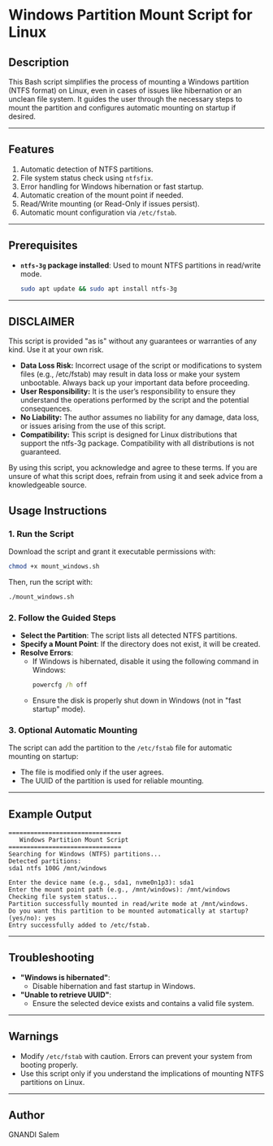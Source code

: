 
# Windows Partition Mount Script for Linux

## Description

This Bash script simplifies the process of mounting a Windows partition (NTFS format) on Linux, even in cases of issues like hibernation or an unclean file system. It guides the user through the necessary steps to mount the partition and configures automatic mounting on startup if desired.

---

## Features

1. Automatic detection of NTFS partitions.
2. File system status check using `ntfsfix`.
3. Error handling for Windows hibernation or fast startup.
4. Automatic creation of the mount point if needed.
5. Read/Write mounting (or Read-Only if issues persist).
6. Automatic mount configuration via `/etc/fstab`.

---

## Prerequisites

- **`ntfs-3g` package installed**: Used to mount NTFS partitions in read/write mode.
  ```bash
  sudo apt update && sudo apt install ntfs-3g
  ```

---

## DISCLAIMER
This script is provided "as is" without any guarantees or warranties of any kind. Use it at your own risk.

- **Data Loss Risk:** Incorrect usage of the script or modifications to system files (e.g., /etc/fstab) may result in data loss or make your system unbootable. Always back up your important data before proceeding.
- **User Responsibility:** It is the user’s responsibility to ensure they understand the operations performed by the script and the potential consequences.
- **No Liability:** The author assumes no liability for any damage, data loss, or issues arising from the use of this script.
- **Compatibility:** This script is designed for Linux distributions that support the ntfs-3g package. Compatibility with all distributions is not guaranteed.

By using this script, you acknowledge and agree to these terms. If you are unsure of what this script does, refrain from using it and seek advice from a knowledgeable source.

## Usage Instructions

### 1. Run the Script
Download the script and grant it executable permissions with:
```bash
chmod +x mount_windows.sh
```
Then, run the script with:
```bash
./mount_windows.sh
```

### 2. Follow the Guided Steps
- **Select the Partition**: The script lists all detected NTFS partitions.
- **Specify a Mount Point**: If the directory does not exist, it will be created.
- **Resolve Errors**:
  - If Windows is hibernated, disable it using the following command in Windows:
    ```cmd
    powercfg /h off
    ```
  - Ensure the disk is properly shut down in Windows (not in "fast startup" mode).

### 3. Optional Automatic Mounting
The script can add the partition to the `/etc/fstab` file for automatic mounting on startup:
- The file is modified only if the user agrees.
- The UUID of the partition is used for reliable mounting.

---

## Example Output

```
===============================
   Windows Partition Mount Script   
===============================
Searching for Windows (NTFS) partitions...
Detected partitions:
sda1 ntfs 100G /mnt/windows

Enter the device name (e.g., sda1, nvme0n1p3): sda1
Enter the mount point path (e.g., /mnt/windows): /mnt/windows
Checking file system status...
Partition successfully mounted in read/write mode at /mnt/windows.
Do you want this partition to be mounted automatically at startup? (yes/no): yes
Entry successfully added to /etc/fstab.
```

---

## Troubleshooting

- **"Windows is hibernated"**:
  - Disable hibernation and fast startup in Windows.
- **"Unable to retrieve UUID"**:
  - Ensure the selected device exists and contains a valid file system.

---

## Warnings

- Modify `/etc/fstab` with caution. Errors can prevent your system from booting properly.
- Use this script only if you understand the implications of mounting NTFS partitions on Linux.

---

## Author
GNANDI Salem
